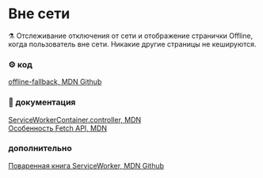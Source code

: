 # Вне сети
⚗ Отслеживание отключения от сети и отображение странички Offline, когда пользователь вне сети.
Никакие другие страницы не кешируются.

### ⚙ код 
[offline-fallback, MDN Github](https://github.com/mdn/serviceworker-cookbook/tree/master/offline-fallback) 

### 📘 документация
[ServiceWorkerContainer.controller, MDN](https://developer.mozilla.org/ru/docs/Web/API/ServiceWorkerContainer/controller)  
[Особенность Fetch API, MDN](https://developer.mozilla.org/ru/docs/Web/API/Fetch_API#%D0%BE%D1%82%D0%BB%D0%B8%D1%87%D0%B8%D1%8F_%D0%BE%D1%82_jquery)  

### дополнительно  
[Поваренная книга ServiceWorker, MDN Github](https://github.com/mdn/serviceworker-cookbook)  
[]() 